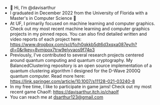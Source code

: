 - 👋 Hi, I’m @davisarthur
- I graduated in December 2022 from the University of Florida with a Master's in Computer Science 🐊
- At UF, I primarily focused on machine learning and computer graphics. Check out my most recent machine learning and computer graphics projects in my pinned repos. You can also find detailed written and video reports of each project here: https://www.dropbox.com/scl/fo/h0qkkb5dt6d3xqxa087ey/h?dl=0&rlkey=8vmjpox7trw9elyvaos9f74p3
- Previously, I've contributed to several research projects centered around quantum computing and quantum cryptography.
My BalancedClustering repository is an open source implementation of a quantum clustering algorithm I designed for the D-Wave 2000Q quantum computer. 
Read more here: https://link.springer.com/article/10.1007/s11128-021-03240-8 
- In my free time, I like to participate in game jams! Check out my most recent game Chaolf: https://davisarthur.itch.io/chaolf
- You can reach me at dsarthur123@gmail.com

<!---
davisarthur/davisarthur is a ✨ special ✨ repository because its `README.md` (this file) appears on your GitHub profile.
You can click the Preview link to take a look at your changes.
--->
